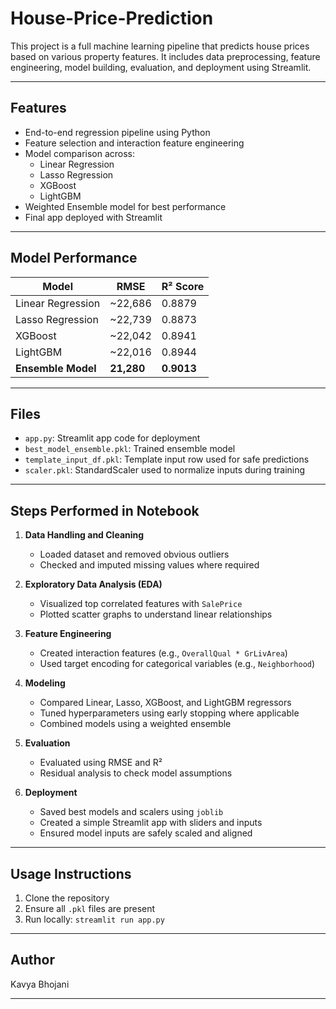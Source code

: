 # House-Price-Prediction

This project is a full machine learning pipeline that predicts house prices based on various property features. It includes data preprocessing, feature engineering, model building, evaluation, and deployment using Streamlit.

---

## Features
- End-to-end regression pipeline using Python
- Feature selection and interaction feature engineering
- Model comparison across:
  - Linear Regression
  - Lasso Regression
  - XGBoost
  - LightGBM
- Weighted Ensemble model for best performance
- Final app deployed with Streamlit

---

## Model Performance
| Model              | RMSE     | R² Score |
|---------------------|----------|------------|
| Linear Regression   | ~22,686  | 0.8879     |
| Lasso Regression    | ~22,739  | 0.8873     |
| XGBoost             | ~22,042  | 0.8941     |
| LightGBM            | ~22,016  | 0.8944     |
| **Ensemble Model**  | **21,280** | **0.9013** |

---

## Files
- `app.py`: Streamlit app code for deployment
- `best_model_ensemble.pkl`: Trained ensemble model
- `template_input_df.pkl`: Template input row used for safe predictions
- `scaler.pkl`: StandardScaler used to normalize inputs during training

---

## Steps Performed in Notebook

1. **Data Handling and Cleaning**
   - Loaded dataset and removed obvious outliers
   - Checked and imputed missing values where required

2. **Exploratory Data Analysis (EDA)**
   - Visualized top correlated features with `SalePrice`
   - Plotted scatter graphs to understand linear relationships

3. **Feature Engineering**
   - Created interaction features (e.g., `OverallQual * GrLivArea`)
   - Used target encoding for categorical variables (e.g., `Neighborhood`)

4. **Modeling**
   - Compared Linear, Lasso, XGBoost, and LightGBM regressors
   - Tuned hyperparameters using early stopping where applicable
   - Combined models using a weighted ensemble

5. **Evaluation**
   - Evaluated using RMSE and R²
   - Residual analysis to check model assumptions

6. **Deployment**
   - Saved best models and scalers using `joblib`
   - Created a simple Streamlit app with sliders and inputs
   - Ensured model inputs are safely scaled and aligned

---

## Usage Instructions
1. Clone the repository
2. Ensure all `.pkl` files are present
3. Run locally: `streamlit run app.py`

---

## Author
Kavya Bhojani  

---

